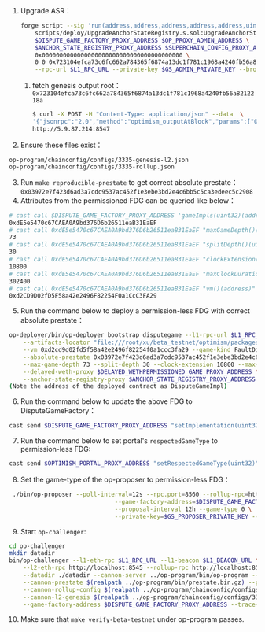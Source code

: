 1. Upgrade ASR：
    ```bash
    forge script --sig 'run(address,address,address,address,address,uint32,uint256,bytes32)' \
        scripts/deploy/UpgradeAnchorStateRegistry.s.sol:UpgradeAnchorStateRegistry \
        $DISPUTE_GAME_FACTORY_PROXY_ADDRESS $OP_PROXY_ADMIN_ADDRESS \
        $ANCHOR_STATE_REGISTRY_PROXY_ADDRESS $SUPERCHAIN_CONFIG_PROXY_ADDRESS \
        0x0000000000000000000000000000000000000000 \
        0 0 0x723104efca73c6fc662a784365f6874a13dc1f781c1968a4240fb56a8212218a \
        --rpc-url $L1_RPC_URL --private-key $GS_ADMIN_PRIVATE_KEY --broadcast
    ```
    1.  fetch genesis output root：`0x723104efca73c6fc662a784365f6874a13dc1f781c1968a4240fb56a8212218a`
        ```bash
        $ curl -X POST -H "Content-Type: application/json" --data  \
        '{"jsonrpc":"2.0","method":"optimism_outputAtBlock","params":["0x0"],"id":1}' \
        http://5.9.87.214:8547
        ```  
2. Ensure these files exist：
```
op-program/chainconfig/configs/3335-genesis-l2.json
op-program/chainconfig/configs/3335-rollup.json
```
3. Run `make reproducible-prestate` to get correct absolute prestate：`0x03972e7f423d6ad3a7cdc9537ac452f1e3ebe3bd2e4c6bb5c5ca3edeec5c2908`
4. Attributes from the permissioned FDG can be queried like below：
```bash
# cast call $DISPUTE_GAME_FACTORY_PROXY_ADDRESS 'gameImpls(uint32)(address)' 1 -r $L1_RPC_URL
0xdE5e5470c67CAEA0A9bd376D6b26511eaB31EaEF
# cast call 0xdE5e5470c67CAEA0A9bd376D6b26511eaB31EaEF "maxGameDepth()(uint256)" -r $L1_RPC_URL
73
# cast call 0xdE5e5470c67CAEA0A9bd376D6b26511eaB31EaEF "splitDepth()(uint256)" -r $L1_RPC_URL
30
# cast call 0xdE5e5470c67CAEA0A9bd376D6b26511eaB31EaEF "clockExtension()(uint64)" -r $L1_RPC_URL
10800
# cast call 0xdE5e5470c67CAEA0A9bd376D6b26511eaB31EaEF "maxClockDuration()(uint64)" -r $L1_RPC_URL
302400
# cast call 0xdE5e5470c67CAEA0A9bd376D6b26511eaB31EaEF "vm()(address)" -r $L1_RPC_URL
0xd2CD9D02fD5F58a42e2496F82254F0a1CcC3FA29
```
5. Run the command below to deploy a permission-less FDG with correct absolute prestate：
```bash
op-deployer/bin/op-deployer bootstrap disputegame --l1-rpc-url $L1_RPC_URL --private-key $GS_ADMIN_PRIVATE_KEY \
    --artifacts-locator "file:///root/xu/beta_testnet/optimism/packages/contracts-bedrock/forge-artifacts/" \
    --vm 0xd2cd9d02fd5f58a42e2496f82254f0a1ccc3fa29 --game-kind FaultDisputeGame --game-type 0 \
    --absolute-prestate 0x03972e7f423d6ad3a7cdc9537ac452f1e3ebe3bd2e4c6bb5c5ca3edeec5c2908 \
    --max-game-depth 73 --split-depth 30 --clock-extension 10800 --max-clock-duration 302400 \
    --delayed-weth-proxy $DELAYED_WETHPERMISSIONED_GAME_PROXY_ADDRESS \
    --anchor-state-registry-proxy $ANCHOR_STATE_REGISTRY_PROXY_ADDRESS --l2-chain-id 3335 
(Note the address of the deployed contract as DisputeGameImpl)
```
6. Run the command below to update the above FDG to DisputeGameFactory：
```bash
cast send $DISPUTE_GAME_FACTORY_PROXY_ADDRESS "setImplementation(uint32,address)" 0 <DisputeGameImpl> -r $L1_RPC_URL --private-key $GS_ADMIN_PRIVATE_KEY
```
7. Run the command below to set portal's `respectedGameType` to permission-less FDG:
```bash
cast send $OPTIMISM_PORTAL_PROXY_ADDRESS "setRespectedGameType(uint32)" 0 -r $L1_RPC_URL --private-key $GS_ADMIN_PRIVATE_KEY
```
8. Set the game-type of the op-proposer to permission-less FDG：
```bash
 ./bin/op-proposer --poll-interval=12s --rpc.port=8560 --rollup-rpc=http://localhost:8547 \
                              --game-factory-address=$DISPUTE_GAME_FACTORY_PROXY_ADDRESS \
                              --proposal-interval 12h --game-type 0 \
                              --private-key=$GS_PROPOSER_PRIVATE_KEY --l1-eth-rpc=$L1_RPC_URL 2>&1 | tee -a proposer.log -i
```
9. Start `op-challenger`:
```bash
cd op-challenger
mkdir datadir
bin/op-challenger --l1-eth-rpc $L1_RPC_URL --l1-beacon $L1_BEACON_URL \
    --l2-eth-rpc http://localhost:8545 --rollup-rpc http://localhost:8547 \
    --datadir ./datadir --cannon-server ../op-program/bin/op-program --cannon-bin ../cannon/bin/cannon \
    --cannon-prestate $(realpath ../op-program/bin/prestate.bin.gz) --private-key $GS_CHALLENGER_PRIVATE_KEY \
    --cannon-rollup-config $(realpath ../op-program/chainconfig/configs/3335-rollup.json) \
    --cannon-l2-genesis $(realpath ../op-program/chainconfig/configs/3335-genesis-l2.json) \
    --game-factory-address $DISPUTE_GAME_FACTORY_PROXY_ADDRESS --trace-type cannon --trace-type permissioned  2>&1 | tee -a challenger.log -i

```
10. Make sure that `make verify-beta-testnet` under op-program passes.
